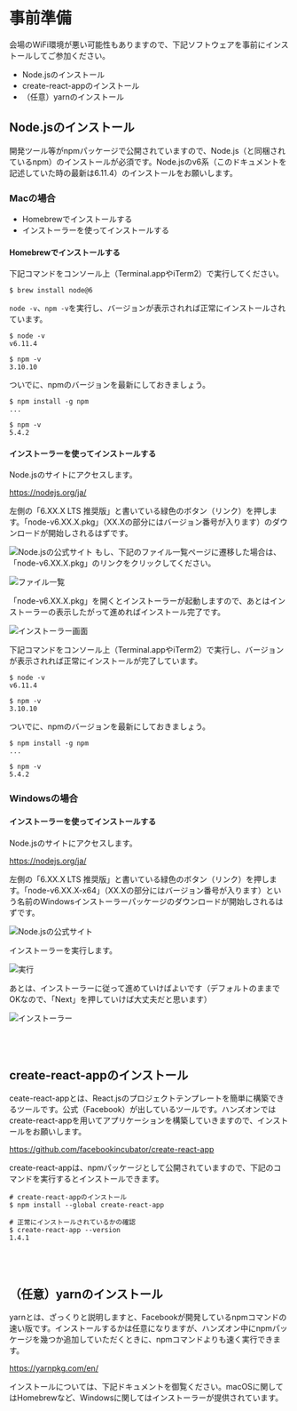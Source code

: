 <!-- vim: set nofoldenable: -->

# 事前準備

会場のWiFi環境が悪い可能性もありますので、下記ソフトウェアを事前にインストールしてご参加ください。

- Node.jsのインストール
- create-react-appのインストール
- （任意）yarnのインストール

## Node.jsのインストール

開発ツール等がnpmパッケージで公開されていますので、Node.js（と同梱されているnpm）のインストールが必須です。Node.jsのv6系（このドキュメントを記述していた時の最新は6.11.4）のインストールをお願いします。

### Macの場合

- Homebrewでインストールする
- インストーラーを使ってインストールする

#### Homebrewでインストールする

下記コマンドをコンソール上（Terminal.appやiTerm2）で実行してください。

```console
$ brew install node@6
```

`node -v`、`npm -v`を実行し、バージョンが表示されれば正常にインストールされています。

```console
$ node -v
v6.11.4

$ npm -v
3.10.10
```

ついでに、npmのバージョンを最新にしておきましょう。

```console
$ npm install -g npm
...

$ npm -v
5.4.2
```

#### インストーラーを使ってインストールする

Node.jsのサイトにアクセスします。

https://nodejs.org/ja/

左側の「6.XX.X LTS 推奨版」と書いている緑色のボタン（リンク）を押します。「node-v6.XX.X.pkg」（XX.Xの部分にはバージョン番号が入ります）のダウンロードが開始しされるはずです。

![Node.jsの公式サイト](images/installer-on-mac/1-nodejs-org.png)
もし、下記のファイル一覧ページに遷移した場合は、「node-v6.XX.X.pkg」のリンクをクリックしてください。

![ファイル一覧](images/installer-on-mac/2-installer.png)

「node-v6.XX.X.pkg」を開くとインストーラーが起動しますので、あとはインストーラーの表示したがって進めればインストール完了です。

![インストーラー画面](images/installer-on-mac/3-installer-window.png)

下記コマンドをコンソール上（Terminal.appやiTerm2）で実行し、バージョンが表示されれば正常にインストールが完了しています。

```console
$ node -v
v6.11.4

$ npm -v
3.10.10
```

ついでに、npmのバージョンを最新にしておきましょう。

```console
$ npm install -g npm
...

$ npm -v
5.4.2
```

### Windowsの場合

#### インストーラーを使ってインストールする

Node.jsのサイトにアクセスします。

https://nodejs.org/ja/

左側の「6.XX.X LTS 推奨版」と書いている緑色のボタン（リンク）を押します。「node-v6.XX.X-x64」（XX.Xの部分にはバージョン番号が入ります）という名前のWindowsインストーラーパッケージのダウンロードが開始しされるはずです。

![Node.jsの公式サイト](images/win/1-nodeorg-win.png)

インストーラーを実行します。

![実行](images/win/2-exec-installer-win.png)

あとは、インストーラーに従って進めていけばよいです（デフォルトのままでOKなので、「Next」を押していけば大丈夫だと思います）

![インストーラー](images/win/3-installer-win.png)

<br>
<br>

## create-react-appのインストール

ceate-react-appとは、React.jsのプロジェクトテンプレートを簡単に構築できるツールです。公式（Facebook）が出しているツールです。ハンズオンではcreate-react-appを用いてアプリケーションを構築していきますので、インストールをお願いします。

https://github.com/facebookincubator/create-react-app

create-react-appは、npmパッケージとして公開されていますので、下記のコマンドを実行するとインストールできます。

```console
# create-react-appのインストール
$ npm install --global create-react-app

# 正常にインストールされているかの確認
$ create-react-app --version
1.4.1
```

<br>
<br>

## （任意）yarnのインストール

yarnとは、ざっくりと説明しますと、Facebookが開発しているnpmコマンドの速い版です。インストールするかは任意になりますが、ハンズオン中にnpmパッケージを幾つか追加していただくときに、npmコマンドよりも速く実行できます。

https://yarnpkg.com/en/

インストールについては、下記ドキュメントを御覧ください。macOSに関してはHomebrewなど、Windowsに関してはインストーラーが提供されています。

